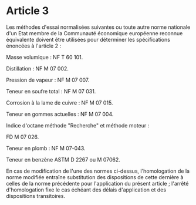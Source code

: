 # Article 3

Les méthodes d'essai normalisées suivantes ou toute autre norme nationale d'un Etat membre de la Communauté économique européenne reconnue équivalente doivent être utilisées pour déterminer les spécifications énoncées à l'article 2 :

Masse volumique : NF T 60 101.

Distillation : NF M 07 002.

Pression de vapeur : NF M 07 007.

Teneur en soufre total : NF M 07 031.

Corrosion à la lame de cuivre : NF M 07 015.

Teneur en gommes actuelles : NF M 07 004.

Indice d'octane méthode "Recherche" et méthode moteur :

FD M 07 026.

Teneur en plomb : NF M 07-043.

Teneur en benzène ASTM D 2267 ou M 07062.

En cas de modification de l'une des normes ci-dessus, l'homologation de la norme modifiée entraîne substitution des dispositions de cette dernière à celles de la norme précédente pour l'application du présent article ; l'arrêté d'homologation fixe le cas échéant des délais d'application et des dispositions transitoires.

